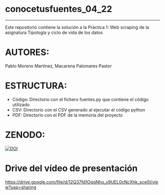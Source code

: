 # conocetusfuentes_04_22
***

Este repositorio contiene la solución a la Práctica 1: Web scraping de la asignatura Tipología y ciclo de vida de los datos

#  AUTORES:
Pablo Moreno Martínez, 
Macarena Palomares Pastor

# ESTRUCTURA:
*  Código: Directorio con el fichero fuentes.py que contiene el código utilizado
*  CSV: Directorio con el CSV generado al ejecutar el código python
*  PDF: Directorio con el PDF de la memoria del proyecto

# ZENODO: 
[![DOI](https://zenodo.org/badge/DOI/10.5281/zenodo.6425641.svg)](https://doi.org/10.5281/zenodo.6425641)

# Drive del vídeo de presentación
https://drive.google.com/file/d/12Q37fd1OqgNho_y9UEL0cNcXhk_sce0I/view?usp=sharing

